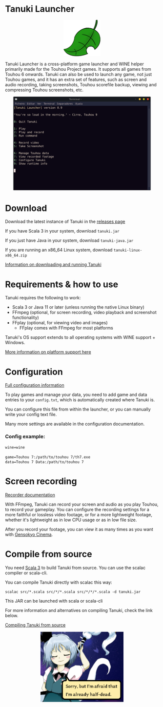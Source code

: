 # Tanuki Launcher

<p align="center">
<img src="images/leaf.png" width="120"/>
</p>

Tanuki Launcher is a cross-platform game launcher and WINE helper primarily made for the Touhou Project games. It supports all games from Touhou 6 onwards. Tanuki can also be used to launch any game, not just Touhou games, and it has an extra set of features, such as screen and audio recording, taking screenshots, Touhou scorefile backup, viewing and compressing Touhou screenshots, etc.

<p align="center">
<img src="images/tanuki.png" width="450"/>
</p>

# Download

Download the latest instance of Tanuki in the [releases page](https://github.com/spacebanana420/tanuki/releases)

If you have Scala 3 in your system, download ```tanuki.jar```

If you just have Java in your system, download ```tanuki-java.jar```

If you are running an x86_64 Linux system, download ```tanuki-linux-x86_64.zip```

[Information on downloading and running Tanuki](doc/download.md)

# Requirements & how to use

Tanuki requires the following to work:
* Scala 3 or Java 11 or later (unless running the native Linux binary)
* FFmpeg (optional, for screen recording, video playback and screenshot functionality)
* FFplay (optional, for viewing video and images)
  * FFplay comes with FFmpeg for most platforms

Tanuki's OS support extends to all operating systems with WINE support + Windows.

[More information on platform support here](doc/platforms.md)

# Configuration

[Full configuration information](doc/config.md)

To play games and manage your data, you need to add game and data entries to your ```config.txt```, which is automatically created where Tanuki is.

You can configure this file from within the launcher, or you can manually write your config text file.

Many more settings are available in the configuration documentation.

### Config example:

```
wine=wine

game=Touhou 7:/path/to/touhou 7/th7.exe
data=Touhou 7 Data:/path/to/touhou 7
```

# Screen recording

[Recorder documentation](doc/recorder.md)

With FFmpeg, Tanuki can record your screen and audio as you play Touhou, to record your gameplay. You can configure the recording settings for a more faithful or lossless video footage, or for a more lightweight footage, whether it's lightweight as in low CPU usage or as in low file size.

After you record your footage, you can view it as many times as you want with [Gensokyo Cinema](doc/movie.md).

# Compile from source

You need [Scala 3](https://scala-lang.org/) to build Tanuki from source. You can use the scalac compiler or scala-cli.

You can compile Tanuki directly with scalac this way:

```
scalac src/*.scala src/*/*.scala src/*/*/*.scala -d tanuki.jar
```
This JAR can be launched with scala or scala-cli

For more information and alternatives on compiling Tanuki, check the link below.

[Compiling Tanuki from source](doc/compile.md)

<p align="center">
<img src="images/youmu.png" height="230"/>
</p>
